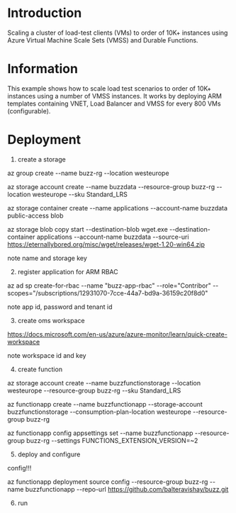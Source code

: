 # Introduction

Scaling a cluster of load-test clients (VMs) to order of 10K+ instances using Azure Virtual Machine Scale Sets (VMSS) and Durable Functions.

# Information

This example shows how to scale load test scenarios to order of 10K+ instances using a number of VMSS instances.
It works by deploying ARM templates containing VNET, Load Balancer and VMSS for every 800 VMs (configurable). 


# Deployment

1. create a storage

az group create --name buzz-rg --location westeurope

az storage account create --name buzzdata --resource-group buzz-rg --location westeurope --sku Standard_LRS

az storage container create --name applications --account-name buzzdata public-access blob

az storage blob copy start --destination-blob wget.exe --destination-container applications --account-name buzzdata --source-uri https://eternallybored.org/misc/wget/releases/wget-1.20-win64.zip	

note name and storage key

2. register application for ARM RBAC

az ad sp create-for-rbac --name "buzz-app-rbac" --role="Contribor" --scopes="/subscriptions/12931070-7cce-44a7-bd9a-36159c20f8d0"

note app id, password and tenant id

3. create oms workspace

https://docs.microsoft.com/en-us/azure/azure-monitor/learn/quick-create-workspace

note workspace id and key

4. create function

az storage account create --name buzzfunctionstorage --location westeurope --resource-group buzz-rg --sku Standard_LRS

az functionapp create --name buzzfunctionapp --storage-account buzzfunctionstorage --consumption-plan-location westeurope --resource-group buzz-rg 

az functionapp config appsettings set --name buzzfunctionapp  --resource-group buzz-rg --settings FUNCTIONS_EXTENSION_VERSION=~2
 
5. deploy and configure

config!!!

az functionapp deployment source config --resource-group buzz-rg --name buzzfunctionapp --repo-url https://github.com/balteravishay/buzz.git

6. run